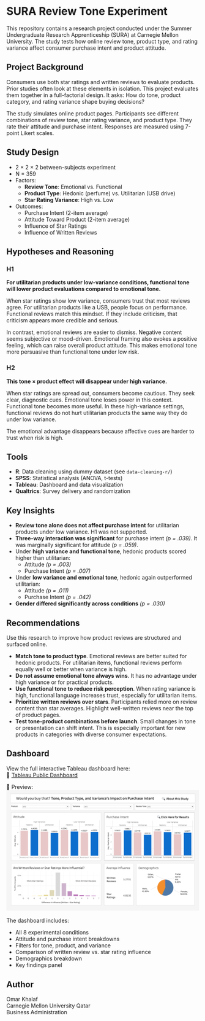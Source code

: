 # SURA Review Tone Experiment

This repository contains a research project conducted under the Summer Undergraduate Research Apprenticeship (SURA) at Carnegie Mellon University. The study tests how online review tone, product type, and rating variance affect consumer purchase intent and product attitude.

## Project Background

Consumers use both star ratings and written reviews to evaluate products. Prior studies often look at these elements in isolation. This project evaluates them together in a full-factorial design. It asks: How do tone, product category, and rating variance shape buying decisions?

The study simulates online product pages. Participants see different combinations of review tone, star rating variance, and product type. They rate their attitude and purchase intent. Responses are measured using 7-point Likert scales.

## Study Design

- 2 × 2 × 2 between-subjects experiment
- N = 359
- Factors:
  - **Review Tone**: Emotional vs. Functional
  - **Product Type**: Hedonic (perfume) vs. Utilitarian (USB drive)
  - **Star Rating Variance**: High vs. Low
- Outcomes:
  - Purchase Intent (2-item average)
  - Attitude Toward Product (2-item average)
  - Influence of Star Ratings
  - Influence of Written Reviews

## Hypotheses and Reasoning

### H1

**For utilitarian products under low-variance conditions, functional tone will lower product evaluations compared to emotional tone.**

When star ratings show low variance, consumers trust that most reviews agree. For utilitarian products like a USB, people focus on performance. Functional reviews match this mindset. If they include criticism, that criticism appears more credible and serious.

In contrast, emotional reviews are easier to dismiss. Negative content seems subjective or mood-driven. Emotional framing also evokes a positive feeling, which can raise overall product attitude. This makes emotional tone more persuasive than functional tone under low risk.

### H2

**This tone × product effect will disappear under high variance.**

When star ratings are spread out, consumers become cautious. They seek clear, diagnostic cues. Emotional tone loses power in this context. Functional tone becomes more useful. In these high-variance settings, functional reviews do not hurt utilitarian products the same way they do under low variance.

The emotional advantage disappears because affective cues are harder to trust when risk is high.

## Tools

- **R**: Data cleaning using dummy dataset (see `data-cleaning-r/`)
- **SPSS**: Statistical analysis (ANOVA, t-tests)
- **Tableau**: Dashboard and data visualization
- **Qualtrics**: Survey delivery and randomization


## Key Insights

- **Review tone alone does not affect purchase intent** for utilitarian products under low variance. H1 was not supported.
- **Three-way interaction was significant** for purchase intent *(p = .039)*. It was marginally significant for attitude *(p = .059)*.
- Under **high variance and functional tone**, hedonic products scored higher than utilitarian:
  - Attitude *(p = .003)*
  - Purchase Intent *(p = .007)*
- Under **low variance and emotional tone**, hedonic again outperformed utilitarian:
  - Attitude *(p = .011)*
  - Purchase Intent *(p = .042)*
- **Gender differed significantly across conditions** *(p = .030)*

## Recommendations

Use this research to improve how product reviews are structured and surfaced online.

- **Match tone to product type**. Emotional reviews are better suited for hedonic products. For utilitarian items, functional reviews perform equally well or better when variance is high.
- **Do not assume emotional tone always wins**. It has no advantage under high variance or for practical products.
- **Use functional tone to reduce risk perception**. When rating variance is high, functional language increases trust, especially for utilitarian items.
- **Prioritize written reviews over stars**. Participants relied more on review content than star averages. Highlight well-written reviews near the top of product pages.
- **Test tone-product combinations before launch**. Small changes in tone or presentation can shift intent. This is especially important for new products in categories with diverse consumer expectations.

## Dashboard

View the full interactive Tableau dashboard here:  
🔗 [Tableau Public Dashboard](https://public.tableau.com/views/WouldYouBuyThatOnlineReviewsandPurchaseIntentDashboard/Dashboard1?:language=en-US&:sid=&:redirect=auth&:display_count=n&:origin=viz_share_link)

📸 Preview:  
![Dashboard Screenshot](dashboard/dashboard_overview.png)

The dashboard includes:
- All 8 experimental conditions
- Attitude and purchase intent breakdowns
- Filters for tone, product, and variance
- Comparison of written review vs. star rating influence
- Demographics breakdown
- Key findings panel

## Author

Omar Khalaf  
Carnegie Mellon University Qatar  
Business Administration





